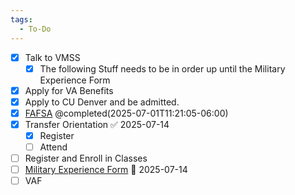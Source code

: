 ```yaml
---
tags:
  - To-Do
---
```

- [x] Talk to VMSS
	- [x] The following Stuff needs to be in order up until the Military Experience Form
- [x] Apply for VA Benefits
- [x] Apply to CU Denver and be admitted.
- [x] [FAFSA](https://studentaid.gov/h/apply-for-aid/fafsa) @completed(2025-07-01T11:21:05-06:00)
- [x] Transfer Orientation ✅ 2025-07-14
	- [x] Register
	- [ ] Attend
- [ ] Register and Enroll in Classes
- [ ] [Military Experience Form](https://portal.prod.cu.edu/psc/epprod/UCD3/ENTP/s/WEBLIB_CU_EFORM.ISCRIPT1.FieldFormula.IScript_Populate_eForm?form=UCD_MILITARY_EXPERIENCE) 📅 2025-07-14
- [ ] VAF